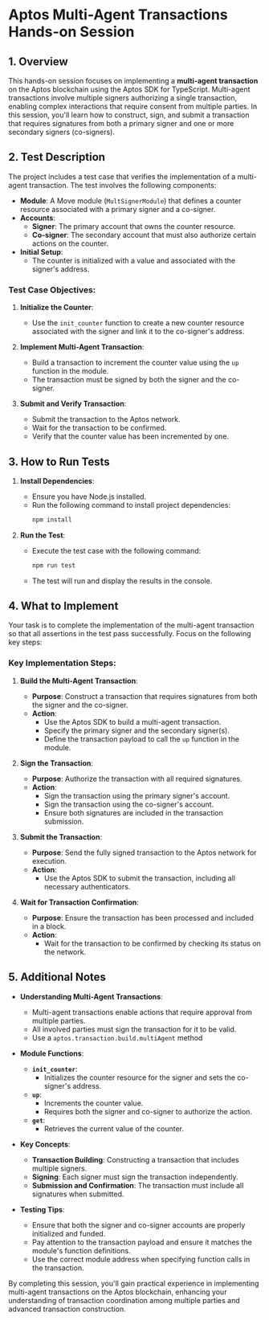 # Aptos Multi-Agent Transactions Hands-on Session

## 1. Overview

This hands-on session focuses on implementing a **multi-agent transaction** on the Aptos blockchain using the Aptos SDK for TypeScript. Multi-agent transactions involve multiple signers authorizing a single transaction, enabling complex interactions that require consent from multiple parties. In this session, you'll learn how to construct, sign, and submit a transaction that requires signatures from both a primary signer and one or more secondary signers (co-signers).

## 2. Test Description

The project includes a test case that verifies the implementation of a multi-agent transaction. The test involves the following components:

- **Module**: A Move module (`MultSignerModule`) that defines a counter resource associated with a primary signer and a co-signer.
- **Accounts**:
  - **Signer**: The primary account that owns the counter resource.
  - **Co-signer**: The secondary account that must also authorize certain actions on the counter.
- **Initial Setup**:
  - The counter is initialized with a value and associated with the signer's address.

### Test Case Objectives:

1. **Initialize the Counter**:

   - Use the `init_counter` function to create a new counter resource associated with the signer and link it to the co-signer's address.

2. **Implement Multi-Agent Transaction**:

   - Build a transaction to increment the counter value using the `up` function in the module.
   - The transaction must be signed by both the signer and the co-signer.

3. **Submit and Verify Transaction**:
   - Submit the transaction to the Aptos network.
   - Wait for the transaction to be confirmed.
   - Verify that the counter value has been incremented by one.

## 3. How to Run Tests

1. **Install Dependencies**:

   - Ensure you have Node.js installed.
   - Run the following command to install project dependencies:
     ```bash
     npm install
     ```

2. **Run the Test**:
   - Execute the test case with the following command:
     ```bash
     npm run test
     ```
   - The test will run and display the results in the console.

## 4. What to Implement

Your task is to complete the implementation of the multi-agent transaction so that all assertions in the test pass successfully. Focus on the following key steps:

### Key Implementation Steps:

1. **Build the Multi-Agent Transaction**:

   - **Purpose**: Construct a transaction that requires signatures from both the signer and the co-signer.
   - **Action**:
     - Use the Aptos SDK to build a multi-agent transaction.
     - Specify the primary signer and the secondary signer(s).
     - Define the transaction payload to call the `up` function in the module.

2. **Sign the Transaction**:

   - **Purpose**: Authorize the transaction with all required signatures.
   - **Action**:
     - Sign the transaction using the primary signer's account.
     - Sign the transaction using the co-signer's account.
     - Ensure both signatures are included in the transaction submission.

3. **Submit the Transaction**:

   - **Purpose**: Send the fully signed transaction to the Aptos network for execution.
   - **Action**:
     - Use the Aptos SDK to submit the transaction, including all necessary authenticators.

4. **Wait for Transaction Confirmation**:

   - **Purpose**: Ensure the transaction has been processed and included in a block.
   - **Action**:
     - Wait for the transaction to be confirmed by checking its status on the network.

## 5. Additional Notes

- **Understanding Multi-Agent Transactions**:

  - Multi-agent transactions enable actions that require approval from multiple parties.
  - All involved parties must sign the transaction for it to be valid.
  - Use a `aptos.transaction.build.multiAgent` method

- **Module Functions**:

  - **`init_counter`**:
    - Initializes the counter resource for the signer and sets the co-signer's address.
  - **`up`**:
    - Increments the counter value.
    - Requires both the signer and co-signer to authorize the action.
  - **`get`**:
    - Retrieves the current value of the counter.

- **Key Concepts**:

  - **Transaction Building**: Constructing a transaction that includes multiple signers.
  - **Signing**: Each signer must sign the transaction independently.
  - **Submission and Confirmation**: The transaction must include all signatures when submitted.

- **Testing Tips**:
  - Ensure that both the signer and co-signer accounts are properly initialized and funded.
  - Pay attention to the transaction payload and ensure it matches the module's function definitions.
  - Use the correct module address when specifying function calls in the transaction.

By completing this session, you'll gain practical experience in implementing multi-agent transactions on the Aptos blockchain, enhancing your understanding of transaction coordination among multiple parties and advanced transaction construction.
